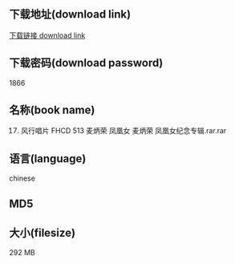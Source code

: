 ## 下载地址(download link)
[下载链接 download link](https://voluble-croquembouche-d321dc.netlify.app/?s=17.+%E9%A3%8E%E8%A1%8C%E5%94%B1%E7%89%87+FHCD+513+%E9%BA%A6%E7%82%B3%E8%8D%A3+%E5%87%A4%E5%87%B0%E5%A5%B3+%E9%BA%A6%E7%82%B3%E8%8D%A3+%E5%87%A4%E5%87%B0%E5%A5%B3%E7%BA%AA%E5%BF%B5%E4%B8%93%E8%BE%91.rar)

## 下载密码(download password)
1866

## 名称(book name)
17. 风行唱片 FHCD 513 麦炳荣 凤凰女 麦炳荣 凤凰女纪念专辑.rar.rar

## 语言(language)
chinese

## MD5


## 大小(filesize)
292 MB
